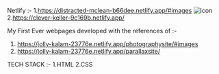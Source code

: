 Netlify :-
  1.https://distracted-mclean-b66dee.netlify.app/#images             ![icon](https://user-images.githubusercontent.com/44155019/132555246-8d448565-f8b5-48ad-aec9-752172414416.png)   2.https://clever-keller-9c169b.netlify.app/

My First Ever webpages developed with the references of :- 
1. https://jolly-kalam-23776e.netlify.app/photographysite/#images
2. https://jolly-kalam-23776e.netlify.app/parallaxsite/
 
TECH STACK :- 
 1.HTML
 2.CSS






 
